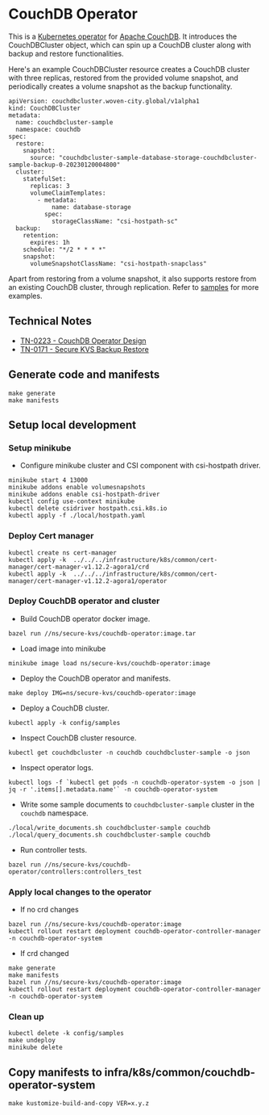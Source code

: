 
# CouchDB Operator
This is a [Kubernetes operator](https://kubernetes.io/docs/concepts/extend-kubernetes/operator/) for [Apache CouchDB](https://docs.couchdb.org/en/stable/intro/index.html). It introduces the CouchDBCluster object, which can spin up a CouchDB cluster along with backup and restore functionalities.

Here's an example CouchDBCluster resource creates a CouchDB cluster with three replicas, restored from the provided volume snapshot, and periodically creates a volume snapshot as the backup functionality.

```
apiVersion: couchdbcluster.woven-city.global/v1alpha1
kind: CouchDBCluster
metadata:
  name: couchdbcluster-sample
  namespace: couchdb
spec:
  restore:
    snapshot:
      source: "couchdbcluster-sample-database-storage-couchdbcluster-sample-backup-0-20230120004800"
  cluster:
    statefulSet:
      replicas: 3
      volumeClaimTemplates:
        - metadata:
            name: database-storage
          spec:
            storageClassName: "csi-hostpath-sc"
  backup:
    retention:
      expires: 1h
    schedule: "*/2 * * * *"
    snapshot:
      volumeSnapshotClassName: "csi-hostpath-snapclass"

```

Apart from restoring from a volume snapshot, it also supports restore from an existing CouchDB cluster, through replication. Refer to [samples](./config/samples) for more examples.

## Technical Notes
- [TN-0223 - CouchDB Operator Design](https://docs.google.com/document/d/1MH49_Aek8tAEPPFmu9VLpOxmU55u71s3w5J9Ub_PKeU/edit)
- [TN-0171 - Secure KVS Backup Restore](https://docs.google.com/document/d/1O0SPLJbgJzQ3mgh_HnFyrAbCt0iiVC4a5iZQ4DCg0Og/edit#heading=h.oxavkyg1lb97)

## Generate code and manifests
```
make generate
make manifests
```

## Setup local development 

### Setup minikube

- Configure minikube cluster and CSI component with csi-hostpath driver.
  
```
minikube start 4 13000
minikube addons enable volumesnapshots
minikube addons enable csi-hostpath-driver
kubectl config use-context minikube
kubectl delete csidriver hostpath.csi.k8s.io
kubectl apply -f ./local/hostpath.yaml
```

### Deploy Cert manager

```
kubectl create ns cert-manager
kubectl apply -k  ../../../infrastructure/k8s/common/cert-manager/cert-manager-v1.12.2-agora1/crd
kubectl apply -k  ../../../infrastructure/k8s/common/cert-manager/cert-manager-v1.12.2-agora1/operator
```

### Deploy CouchDB operator and cluster

* Build CouchDB operator docker image.

```
bazel run //ns/secure-kvs/couchdb-operator:image.tar
```

* Load image into minikube 

```
minikube image load ns/secure-kvs/couchdb-operator:image
```

* Deploy the CouchDB operator and manifests.

```
make deploy IMG=ns/secure-kvs/couchdb-operator:image
```

* Deploy a CouchDB cluster.

```
kubectl apply -k config/samples
```

* Inspect CouchDB cluster resource.

```
kubectl get couchdbcluster -n couchdb couchdbcluster-sample -o json
```

* Inspect operator logs.

```
kubectl logs -f `kubectl get pods -n couchdb-operator-system -o json | jq -r '.items[].metadata.name'` -n couchdb-operator-system
```

* Write some sample documents to `couchdbcluster-sample` cluster in the `couchdb` namespace.

```
./local/write_documents.sh couchdbcluster-sample couchdb
./local/query_documents.sh couchdbcluster-sample couchdb
```

* Run controller tests.

```
bazel run //ns/secure-kvs/couchdb-operator/controllers:controllers_test
```

### Apply local changes to the operator

* If no crd changes 

```
bazel run //ns/secure-kvs/couchdb-operator:image
kubectl rollout restart deployment couchdb-operator-controller-manager -n couchdb-operator-system
```

* If crd changed

```
make generate
make manifests
bazel run //ns/secure-kvs/couchdb-operator:image
kubectl rollout restart deployment couchdb-operator-controller-manager -n couchdb-operator-system
```

### Clean up
```
kubectl delete -k config/samples
make undeploy
minikube delete
```

## Copy manifests to infra/k8s/common/couchdb-operator-system
```
make kustomize-build-and-copy VER=x.y.z
```
